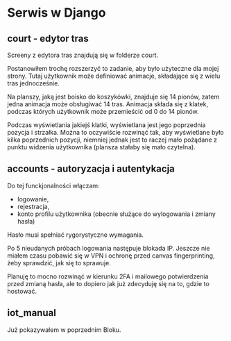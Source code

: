 # Serwis w Django

## court - edytor tras

Screeny z edytora tras znajdują się w folderze court.

Postanowiłem trochę rozszerzyć to zadanie, aby było użyteczne dla mojej strony. Tutaj użytkownik może definiować animacje, składające się z wielu tras jednocześnie.

Na planszy, jaką jest boisko do koszykówki, znajduje się 14 pionów, zatem jedna animacja może obsługiwać 14 tras. Animacja składa się z klatek, podczas których użytkownik może przemieścić od 0 do 14 pionów.

Podczas wyświetlania jakiejś klatki, wyświetlana jest jego poprzednia pozycja i strzałka. Można to oczywiście rozwinąć tak, aby wyświetlane było kilka poprzednich pozycji, niemniej jednak jest to raczej mało pożądane z punktu widzenia użytkownika (plansza stałaby się mało czytelna).

## accounts - autoryzacja i autentykacja

Do tej funckjonalności włączam:
- logowanie,
- rejestracja,
- konto profilu użytkownika (obecnie służące do wylogowania i zmiany hasła)

Hasło musi spełniać rygorystyczne wymagania.

Po 5 nieudanych próbach logowania następuje blokada IP. Jeszcze nie miałem czasu pobawić się w VPN i ochronę przed canvas fingerprinting, żeby sprawdzić, jak się to sprawuje.

Planuję to mocno rozwinąć w kierunku 2FA i mailowego potwierdzenia przed zmianą hasła, ale to dopiero jak już zdecyduję się na to, gdzie to hostować.

## iot_manual

Już pokazywałem w poprzednim Bloku.
